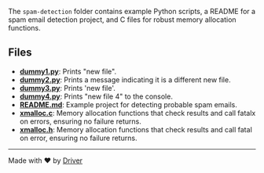 <!--------------------------------------------------------------------------------->
<!-- IMPORTANT: This file is auto-generated by Driver (https://driver.ai). -------->
<!-- Manual edits may be overwritten on future commits. --------------------------->
<!--------------------------------------------------------------------------------->

The `spam-detection` folder contains example Python scripts, a README for a spam email detection project, and C files for robust memory allocation functions.


## Files
- **[dummy1.py](dummy1.py.md)**: Prints "new file".
- **[dummy2.py](dummy2.py.md)**: Prints a message indicating it is a different new file.
- **[dummy3.py](dummy3.py.md)**: Prints 'new file'.
- **[dummy4.py](dummy4.py.md)**: Prints "new file 4" to the console.
- **[README.md](README.md.md)**: Example project for detecting probable spam emails.
- **[xmalloc.c](xmalloc.c.md)**: Memory allocation functions that check results and call fatalx on errors, ensuring no failure returns.
- **[xmalloc.h](xmalloc.h.md)**: Memory allocation functions that check results and call fatal on error, ensuring no failure returns.

---
Made with ❤️ by [Driver](https://www.driver.ai/)